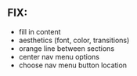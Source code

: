 ## FIX:
- fill in content
- aesthetics (font, color, transitions)
- orange line between sections
- center nav menu options
- choose nav menu button location
